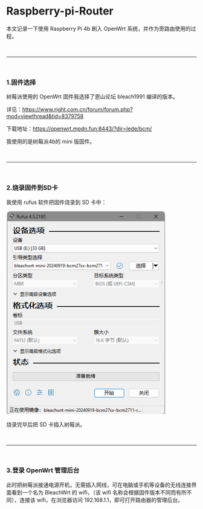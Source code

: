 # Raspberry-pi-Router

本文记录一下使用 Raspberry Pi 4b 刷入 OpenWrt 系统，并作为旁路由使用的过程。

<br>
<hr>
<br>

### 1.固件选择

树莓派使用的 OpenWrt 固件我选择了恩山论坛 bleach1991 编译的版本。

详见：https://www.right.com.cn/forum/forum.php?mod=viewthread&tid=8379758

下载地址：https://openwrt.mpdn.fun:8443/?dir=lede/bcm/

我使用的是树莓派4b的 mini 版固件。

<br>
<hr>
<br>

### 2.烧录固件到SD卡

我使用 rufus 软件把固件烧录到 SD 卡中：

![](https://github.com/SingleDiego/Raspberry-pi-Router/blob/main/imgs/01.png)

烧录完毕后把 SD 卡插入树莓派。

<br>
<hr>
<br>

### 3.登录 OpenWrt 管理后台

此时把树莓派接通电源开机，无需插入网线，可在电脑或手机等设备的无线连接界面看到一个名为 BleachWrt 的 wifi，（该 wifi 名称会根据固件版本不同而有所不同），连接该 wifi，在浏览器访问 192.168.1.1，即可打开路由器的管理后台。
